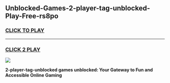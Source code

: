 
## Unblocked-Games-2-player-tag-unblocked-Play-Free-rs8po
<h3>
<a href="https://premium76.site?title=2-player-tag-unblocked&ref=21A">CLICK TO PLAY</a></h3>
<hr>

<h3>
<a href="https://premium76.site?title=2-player-tag-unblocked&ref=21A">CLICK 2 PLAY</a>
  
</h3>

<a href="https://premium76.site?title=2-player-tag-unblocked&ref=21A"><img src="https://clearcache.store/games.png"></a>


**2-player-tag-unblocked games unblocked: Your Gateway to Fun and Accessible Online Gaming**
